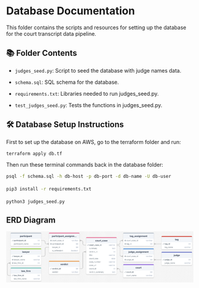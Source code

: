 # Database Documentation
This folder contains the scripts and resources for setting up the database for the court transcript data pipeline.

## 📚 Folder Contents

- `judges_seed.py`: Script to seed the database with judge names data.

- `schema.sql`: SQL schema for the database.

- `requirements.txt`: Libraries needed to run judges_seed.py.

- `test_judges_seed.py`: Tests the functions in judges_seed.py.

## 🛠️ Database Setup Instructions

First to set up the database on AWS, go to the terraform folder and run:

```bash 
terraform apply db.tf
```

Then run these terminal commands back in the database folder:

```bash
psql -f schema.sql -h db-host -p db-port -d db-name -U db-user

pip3 install -r requirements.txt

python3 judges_seed.py
```

## ERD Diagram

![alt text](../images/erd.png)

